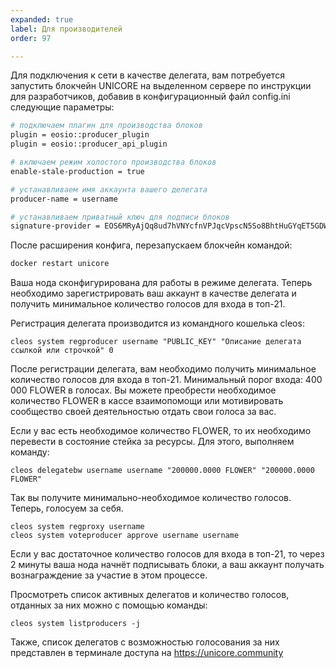 ```yaml
---
expanded: true
label: Для производителей
order: 97

---
```

Для подключения к сети в качестве делегата, вам потребуется запустить блокчейн UNICORE на выделенном сервере по инструкции для разработчиков, добавив в конфигурационный файл config.ini следующие параметры:

``` bash
# подключаем плагин для производства блоков
plugin = eosio::producer_plugin
plugin = eosio::producer_api_plugin

# включаем режим холостого производства блоков
enable-stale-production = true

# устанавливаем имя аккаунта вашего делегата
producer-name = username 

# устанавливаем приватный ключ для подписи блоков
signature-provider = EOS6MRyAjQq8ud7hVNYcfnVPJqcVpscN5So8BhtHuGYqET5GDW5CV=KEY:5KQwrPbwdL6PhXujxW37FSSQZ1JiwsST4cqQzDeyXtP79zkvFD3
```

После расширения конфига, перезапускаем блокчейн командой:
``` bash
docker restart unicore
```

Ваша нода сконфигурирована для работы в режиме делегата. Теперь необходимо зарегистрировать ваш аккаунт в качестве делегата и получить минимальное количество голосов для входа в топ-21. 

Регистрация делегата производится из командного кошелька cleos:
```
cleos system regproducer username "PUBLIC_KEY" "Описание делегата ссылкой или строчкой" 0 
```

После регистрации делегата, вам необходимо получить минимальное количество голосов для входа в топ-21. Минимальный порог входа: 400 000 FLOWER в голосах. Вы можете преобрести необходимое количество FLOWER в кассе взаимопомощи или мотивировать сообщество своей деятельностью отдать свои голоса за вас.

Если у вас есть необходимое количество FLOWER, то их необходимо перевести в состояние стейка за ресурсы. Для этого, выполняем команду:

```
cleos delegatebw username username "200000.0000 FLOWER" "200000.0000 FLOWER"
``` 
Так вы получите минимально-необходимое количество голосов. Теперь, голосуем за себя. 

```
cleos system regproxy username
cleos system voteproducer approve username username
```

Если у вас достаточное количество голосов для входа в топ-21, то через 2 минуты ваша нода начнёт подписывать блоки, а ваш аккаунт получать вознаграждение за участие в этом процессе. 

Просмотреть список активных делегатов и количество голосов, отданных за них можно с помощью команды: 
```
cleos system listproducers -j
```

Также, список делегатов с возможностью голосования за них представлен в терминале доступа на https://unicore.community


